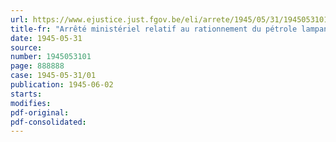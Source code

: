 ```yaml
---
url: https://www.ejustice.just.fgov.be/eli/arrete/1945/05/31/1945053101/justel
title-fr: "Arrêté ministériel relatif au rationnement du pétrole lampant à usage domestique"
date: 1945-05-31
source:
number: 1945053101
page: 888888
case: 1945-05-31/01
publication: 1945-06-02
starts:
modifies:
pdf-original:
pdf-consolidated:
---
```



